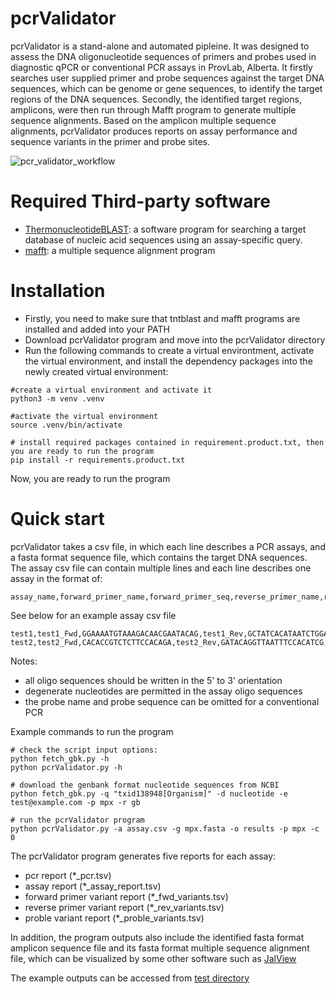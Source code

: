 # pcrValidator
pcrValidator is a stand-alone and automated pipleine. It was designed to assess the DNA oligonucleotide sequences of primers and probes used in diagnostic qPCR or conventional PCR assays in ProvLab, Alberta. It firstly searches user supplied primer and probe sequences against the target DNA sequences, which can be genome or gene sequences, to identify the target regions of the DNA sequences. Secondly, the identified target regions, amplicons, were then run through Mafft program to generate multiple sequence alignments. Based on the amplicon multiple sequence alignments, pcrValidator produces reports on assay performance and sequence variants in the primer and probe sites.

![pcr_validator_workflow](https://user-images.githubusercontent.com/52679027/194174235-b1fe2c9e-2cd1-4ac3-a8d7-73db311fa13f.png)

# Required Third-party software
* [ThermonucleotideBLAST](https://github.com/jgans/thermonucleotideBLAST): a software program for searching a target database of nucleic acid sequences using an assay-specific query.
* [mafft](https://mafft.cbrc.jp/alignment/software/): a multiple sequence alignment program

# Installation

* Firstly, you need to make sure that tntblast and mafft programs are installed and added into your PATH
* Download pcrValidator program and move into the pcrValidator directory
* Run the following commands to create a virtual environtment, activate the virtual environment, and install the dependency packages into the newly created virtual environment:

```
#create a virtual environment and activate it
python3 -m venv .venv

#activate the virtual environment
source .venv/bin/activate

# install required packages contained in requirement.product.txt, then you are ready to run the program
pip install -r requirements.product.txt
```

Now, you are ready to run the program

# Quick start
 pcrValidator takes a csv file, in which each line describes a PCR assays, and a fasta format sequence file, which contains the target DNA sequences. The assay csv file can contain multiple lines and each line describes one assay in the format of:
 
 ```
 assay_name,forward_primer_name,forward_primer_seq,reverse_primer_name,reverse_primer_seq,probe_name,probe_seq 
```

See below for an example assay csv file

```
test1,test1_Fwd,GGAAAATGTAAAGACAACGAATACAG,test1_Rev,GCTATCACATAATCTGGAAGCGTA,test1_Probe,AAGCCGTAATCTATGTTGTCTATCGTGTCC
test2,test2_Fwd,CACACCGTCTCTTCCACAGA,test2_Rev,GATACAGGTTAATTTCCACATCG,test2_Probe,AACCCGTCGTAACCAGCAATACATTT
```

Notes:

* all oligo sequences should be written in the 5' to 3' orientation
* degenerate nucleotides are permitted in the assay oligo sequences
* the probe name and probe sequence can be omitted for a conventional PCR

Example commands to run the program

```
# check the script input options:
python fetch_gbk.py -h
python pcrValidator.py -h

# download the genbank format nucleotide sequences from NCBI
python fetch_gbk.py -q "txid138948[Organism]" -d nucleotide -e test@example.com -p mpx -r gb 

# run the pcrValidator program
python pcrValidator.py -a assay.csv -g mpx.fasta -o results -p mpx -c 0 
```

The pcrValidator program generates five reports for each assay:

* pcr report (*_pcr.tsv)
* assay report (*_assay_report.tsv)
* forward primer variant report (*_fwd_variants.tsv)
* reverse primer variant report (*_rev_variants.tsv)
* proble variant report (*_proble_variants.tsv)

In addition, the program outputs also include the identified fasta format amplicon sequence file and its fasta format multiple sequence alignment file, which can be visualized by some other software such as [JalView](https://www.jalview.org/)

The example outputs can be accessed from [test directory](https://github.com/xiaoli-dong/pcrValidator/tree/main/test/results)
